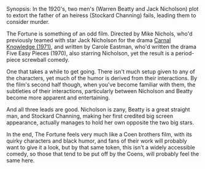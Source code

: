 Synopsis: In the 1920's, two men's (Warren Beatty and Jack Nicholson) plot to extort the father of an heiress (Stockard Channing) fails, leading them to consider murder.

The Fortune is something of an odd film. Directed by Mike Nichols, who'd previously teamed with star Jack Nicholson for the drama <a href="/browse/reviews/carnal-knowledge-1971/">Carnal Knowledge (1971)</a>, and written by Carole Eastman, who'd written the drama Five Easy Pieces (1970), also starring Nicholson, yet the result is a period-piece screwball comedy.

One that takes a while to get going. There isn't much setup given to any of the characters, yet much of the humor is derived from their interactions. By the film's second half though, when you've become familiar with them, the subtleties of their interactions, particularly between Nicholson and Beatty become more apparent and entertaining. 

And all three leads are good. Nicholson is zany, Beatty is a great straight man, and Stockard Channing, making her first credited big screen appearance, actually manages to hold her own opposite the two big stars.

In the end, The Fortune feels very much like a Coen brothers film, with its quirky characters and black humor, and fans of their work will probably want to give it a look, but by that same token, this isn't a widely accessible comedy, so those that tend to be put off by the Coens, will probably feel the same here. 
